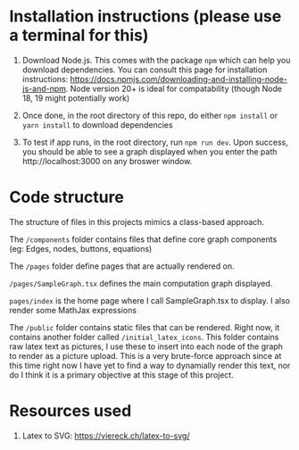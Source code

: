 # Installation instructions (please use a terminal for this) 
1. Download Node.js. This comes with the package `npm` which can help you download dependencies. You can consult this page for installation instructions: https://docs.npmjs.com/downloading-and-installing-node-js-and-npm. Node version 20+ is ideal for compatability (though Node 18, 19 might potentially work)

2. Once done, in the root directory of this repo, do either `npm install` or `yarn install` to download dependencies

3. To test if app runs, in the root directory, run `npm run dev`. Upon success, you should be able to see a graph displayed when you enter the path http://localhost:3000 on any broswer window. 

# Code structure 

The structure of files in this projects mimics a class-based approach.

The `/components` folder contains files that define core graph components (eg: Edges, nodes, buttons, equations)

The `/pages` folder define pages that are actually rendered on.

`/pages/SampleGraph.tsx` defines the main computation graph displayed. 

`pages/index` is the home page where I call SampleGraph.tsx to display. I also render some MathJax expressions
        
The `/public` folder contains static files that can be rendered. Right now, it contains another folder called `/initial_latex_icons`. This folder contains raw latex text as pictures, I use these to insert into each node of the graph to render as a picture upload. This is a very brute-force approach since at this time right now I have yet to find a way to dynamially render this text, nor do I think it is a primary objective at this stage of this project. 

# Resources used 

1. Latex to SVG: https://viereck.ch/latex-to-svg/
